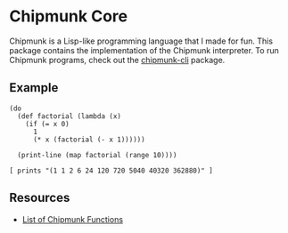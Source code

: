 Chipmunk Core
=============
Chipmunk is a Lisp-like programming language that I made for fun. This package contains the implementation of the Chipmunk interpreter. To run Chipmunk programs, check out the [chipmunk-cli](https://github.com/escamilla/chipmunk-cli) package.

Example
-------
```
(do
  (def factorial (lambda (x)
    (if (= x 0)
      1
      (* x (factorial (- x 1))))))

  (print-line (map factorial (range 10))))

[ prints "(1 1 2 6 24 120 720 5040 40320 362880)" ]
```

Resources
---------
- [List of Chipmunk Functions](docs/functions.md)
